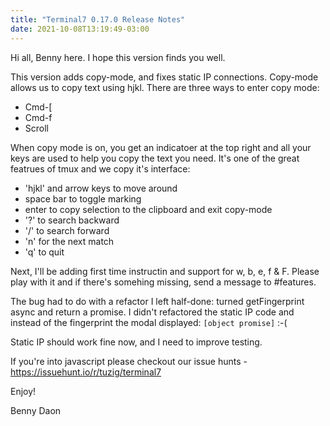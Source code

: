 ```yaml
---
title: "Terminal7 0.17.0 Release Notes"
date: 2021-10-08T13:19:49-03:00
---
```


Hi all, Benny here. I hope this version finds you well.

This version adds copy-mode, and fixes static IP connections. 
Copy-mode allows us to copy text using hjkl. There are
three ways to enter copy mode:

- Cmd-[
- Cmd-f
- Scroll

When copy mode is on, you get an indicatoer at the top right and all your keys
are used to help you copy the text you need. It's one of the great featrues of
tmux and we copy it's interface:

- 'hjkl' and arrow keys to move around
- space bar to toggle marking
- enter to copy selection to the clipboard and exit copy-mode
- '?' to search backward
- '/' to search forward 
- 'n' for the next match
- 'q' to quit

Next, I'll be adding first time instructin and support for w, b, e, f & F.
Please play with it and if there's somehing missing, send a message to #features.

The bug had to do with a refactor I left half-done: turned getFingerprint async
and return a promise. I didn't refactored the static IP code and instead
of the fingerprint the modal displayed: `[object promise]` :-(

Static IP should work fine now, and I need to improve testing.

If you're into javascript please checkout our issue hunts -
https://issuehunt.io/r/tuzig/terminal7 

Enjoy!

Benny Daon
